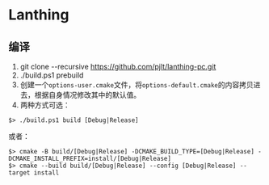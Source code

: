 # Lanthing
## 编译
1. git clone --recursive https://github.com/pjlt/lanthing-pc.git
2. ./build.ps1 prebuild
3. 创建一个`options-user.cmake`文件，将`options-default.cmake`的内容拷贝进去，根据自身情况修改其中的默认值。
4. 两种方式可选：
```
$> ./build.ps1 build [Debug|Release]
```
或者：
```
$> cmake -B build/[Debug|Release] -DCMAKE_BUILD_TYPE=[Debug|Release] -DCMAKE_INSTALL_PREFIX=install/[Debug|Release]
$> cmake --build build/[Debug|Release] --config [Debug|Release] --target install
```
